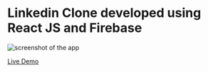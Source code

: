 # Linkedin Clone developed using React JS and Firebase

![screenshot of the app](https://raw.githubusercontent.com/praveenorugantitech/praveenorugantitech-reactjs/master/0_Projects/praveenorugantitech-linkedin-clone/src/images/screenshot.PNG "LinkedIn clone")

[Live Demo](https://praveenoruganti-linkedin-clone.firebaseapp.com/)
